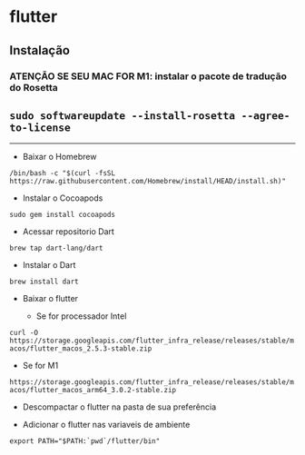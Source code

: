 # flutter

## Instalação

### ATENÇÃO SE SEU MAC FOR M1: instalar o pacote de tradução do Rosetta

`sudo softwareupdate --install-rosetta --agree-to-license`
------
------

- Baixar o Homebrew

`/bin/bash -c "$(curl -fsSL https://raw.githubusercontent.com/Homebrew/install/HEAD/install.sh)"`

- Instalar o Cocoapods

`sudo gem install cocoapods`

- Acessar repositorio Dart

`brew tap dart-lang/dart`

- Instalar o Dart

`brew install dart`

- Baixar o flutter

   - Se for processador Intel

`curl -O https://storage.googleapis.com/flutter_infra_release/releases/stable/macos/flutter_macos_2.5.3-stable.zip`

   - Se for M1

`https://storage.googleapis.com/flutter_infra_release/releases/stable/macos/flutter_macos_arm64_3.0.2-stable.zip`

- Descompactar o flutter na pasta de sua preferência

- Adicionar o flutter nas variaveis de ambiente

```export PATH="$PATH:`pwd`/flutter/bin"```
